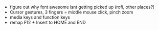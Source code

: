 - figure out why font awesome isnt getting picked up (rofi, other places?)
- Cursor gestures, 3 fingers = middle mouse click, pinch zoom
- media keys and function keys
- remap F12 + Insert to HOME and END
